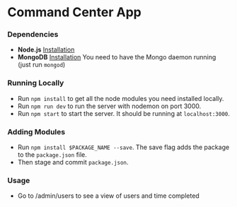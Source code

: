 # Command Center App

### Dependencies
- **Node.js** [Installation](https://nodejs.org/download/)
- **MongoDB** [Installation](http://docs.mongodb.org/manual/installation/) You need to have the Mongo daemon running (just run `mongod`)

### Running Locally
- Run `npm install` to get all the node modules you need installed locally.
- Run `npm run dev` to run the server with nodemon on port 3000.
- Run `npm start` to start the server. It should be running at `localhost:3000`.

### Adding Modules
- Run `npm install $PACKAGE_NAME --save`. The save flag adds the package to the `package.json` file. 
- Then stage and commit `package.json`.

### Usage
- Go to /admin/users to see a view of users and time completed
